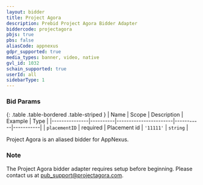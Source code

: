 ```yaml
---
layout: bidder
title: Project Agora
description: Prebid Project Agora Bidder Adapter
biddercode: projectagora
pbjs: true
pbs: false
aliasCode: appnexus
gdpr_supported: true
media_types: banner, video, native
gvl_id: 1032
schain_supported: true
userId: all
sidebarType: 1
---
```

### Bid Params

{: .table .table-bordered .table-striped }
| Name          | Scope    | Description           | Example   | Type      |
|---------------|----------|-----------------------|-----------|-----------|
| `placementID` | required | Placement id          | `'11111'` | `string`  |

Project Agora is an aliased bidder for AppNexus.

### Note

The Project Agora bidder adapter requires setup before beginning. Please contact us at <pub_support@projectagora.com>.
